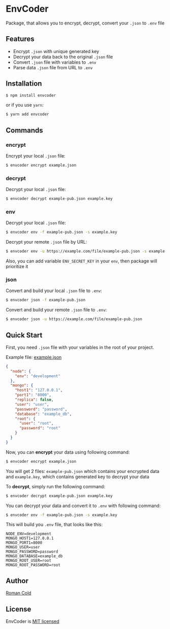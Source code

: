 # EnvCoder

Package, that allows you to encrypt, decrypt, convert your `.json` to `.env` file

## Features

- Encrypt `.json` with unique generated key
- Decrypt your data back to the original `.json` file 
- Convert `.json` file with variables to `.env`
- Parse data `.json` file from URL to `.env`

## Installation

```bash
$ npm install envcoder
```
or if you use `yarn`:
```bash
$ yarn add envcoder
```

## Commands

### encrypt

Encrypt your local `.json` file:
```bash
$ envcoder encrypt example.json
```

### decrypt

Decrypt your local `.json` file:
```bash
$ envcoder decrypt example-pub.json example.key
```

### env
Decrypt your local `.json` file:
```bash
$ envcoder env -f example-pub.json -s example.key
```

Decrypt your remote `.json` file by URL:
```bash
$ envcoder env -u https://example.com/file/example-pub.json -s example.key
```

Also, you can add variable `ENV_SECRET_KEY` in your `env`, then package will prioritize it

### json
Convert and build your local `.json` file to `.env`:
```bash
$ envcoder json -f example-pub.json
```

Convert and build your remote `.json` file to `.env`:
```bash
$ envcoder json -u https://example.com/file/example-pub.json
```

## Quick Start

First, you need `.json` file with your variables in the root of your project.

Example file: [example.json](./example.json)

```json
{
  "node": {
    "env": "development"
  },
  "mongo": {
    "host1": "127.0.0.1",
    "port1": "8000",
    "replica": false,
    "user": "user",
    "password": "password",
    "database": "example_db",
    "root": {
      "user": "root",
      "password": "root"
    }
  }
}
```

Now, you can __encrypt__ your data using following command:
```bash
$ envcoder encrypt example.json
```

You will get 2 files: `example-pub.json` which contains your encrypted data and `example.key`, which contains generated key to decrypt your data

To __decrypt__, simply run the following command:
```bash
$ envcoder decrypt example-pub.json example.key
```

You can decrypt your data and convert it to `.env` with following command:
```bash
$ envcoder env -f example-pub.json -s example.key
```

This will build you `.env` file, that looks like this:
```dotenv
NODE_ENV=development
MONGO_HOST1=127.0.0.1
MONGO_PORT1=8000
MONGO_USER=user
MONGO_PASSWORD=password
MONGO_DATABASE=example_db
MONGO_ROOT_USER=root
MONGO_ROOT_PASSWORD=root
```

## Author

[Roman Cold](https://github.com/Cold927)

## License

EnvCoder is [MIT licensed](LICENSE)
